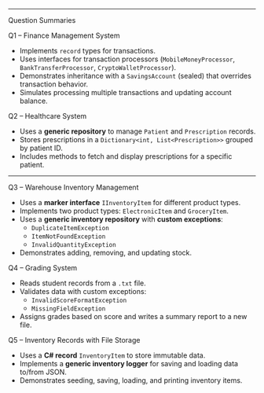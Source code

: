 
---

 Question Summaries
 
Q1 – Finance Management System
- Implements `record` types for transactions.
- Uses interfaces for transaction processors (`MobileMoneyProcessor`, `BankTransferProcessor`, `CryptoWalletProcessor`).
- Demonstrates inheritance with a `SavingsAccount` (sealed) that overrides transaction behavior.
- Simulates processing multiple transactions and updating account balance.

Q2 – Healthcare System
- Uses a **generic repository** to manage `Patient` and `Prescription` records.
- Stores prescriptions in a `Dictionary<int, List<Prescription>>` grouped by patient ID.
- Includes methods to fetch and display prescriptions for a specific patient.
---
Q3 – Warehouse Inventory Management
- Uses a **marker interface** `IInventoryItem` for different product types.
- Implements two product types: `ElectronicItem` and `GroceryItem`.
- Uses a **generic inventory repository** with **custom exceptions**:
  - `DuplicateItemException`
  - `ItemNotFoundException`
  - `InvalidQuantityException`
- Demonstrates adding, removing, and updating stock.

Q4 – Grading System
- Reads student records from a `.txt` file.
- Validates data with custom exceptions:
  - `InvalidScoreFormatException`
  - `MissingFieldException`
- Assigns grades based on score and writes a summary report to a new file.

Q5 – Inventory Records with File Storage
- Uses a **C# record** `InventoryItem` to store immutable data.
- Implements a **generic inventory logger** for saving and loading data to/from JSON.
- Demonstrates seeding, saving, loading, and printing inventory items.

